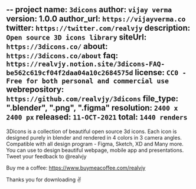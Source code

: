 --
project name: `3dicons`
author: `vijay verma`
version: 1.0.0
author_url: `https://vijayverma.co`
twitter: `https://twitter.com/realvjy`
description: `Open source 3D icons library`
siteUrl: `https://3dicons.co/`
about: `https://3dicons.co/about`
faq: `https://realvjy.notion.site/3dicons-FAQ-be562c619cf04f2daa04a10c2684575d`
license: `CC0 - Free for both personal and commercial use`
webrepository: `https://github.com/realvjy/3dicons`
file_type: ".blender", ".png", ".figma"
resolution: `2400 x 2400 px`
released: `11-OCT-2021`
total: `1440 renders`
--
3Dicons is a collection of beautiful open source 3d icons. Each icon is designed purely in blender and rendered in 4 colors in 3 camera angles. Compatible with all design program - Figma, Sketch, XD and Many more.  You can use to design beautiful webpage, mobile app and presentations. Tweet your feedback to @realvjy

Buy me a coffee: https://www.buymeacoffee.com/realvjy

Thanks you for downloading
✌️
